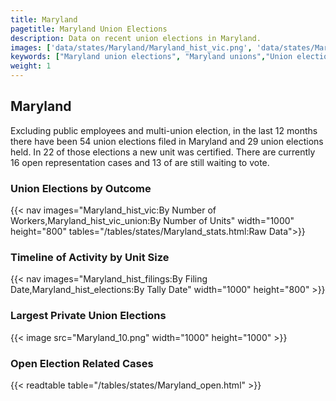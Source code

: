 ```yaml
---
title: Maryland
pagetitle: Maryland Union Elections
description: Data on recent union elections in Maryland.
images: ['data/states/Maryland/Maryland_hist_vic.png', 'data/states/Maryland/Maryland_hist_size.png', 'data/states/Maryland/Maryland_10.png']
keywords: ["Maryland union elections", "Maryland unions","Union elections"]
weight: 1
---
```

##  Maryland

Excluding public employees and multi-union election, in the last 12 months there have been 54 union elections filed in Maryland and 29 union elections held. In 22 of those elections a new unit was certified. There are currently 16 open representation cases and 13 of are still waiting to vote.

### Union Elections by Outcome
{{< nav images="Maryland_hist_vic:By Number of Workers,Maryland_hist_vic_union:By Number of Units" width="1000" height="800" tables="/tables/states/Maryland_stats.html:Raw Data">}}

### Timeline of Activity by Unit Size
{{< nav images="Maryland_hist_filings:By Filing Date,Maryland_hist_elections:By Tally Date" width="1000" height="800" >}}

### Largest Private Union Elections
{{< image src="Maryland_10.png" width="1000" height="1000"  >}}

### Open Election Related Cases
{{< readtable table="/tables/states/Maryland_open.html" >}}

